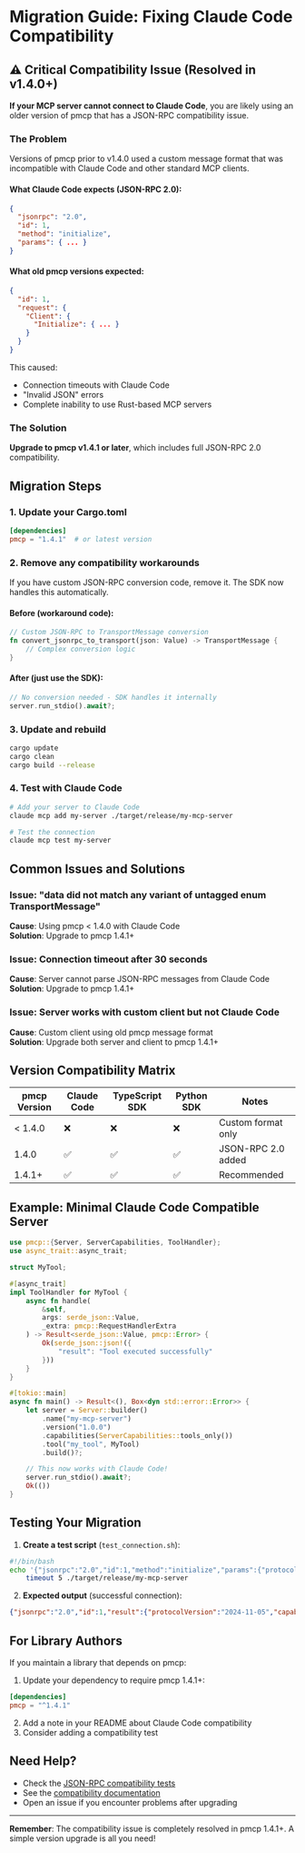 # Migration Guide: Fixing Claude Code Compatibility

## ⚠️ Critical Compatibility Issue (Resolved in v1.4.0+)

**If your MCP server cannot connect to Claude Code**, you are likely using an older version of pmcp that has a JSON-RPC compatibility issue.

### The Problem

Versions of pmcp prior to v1.4.0 used a custom message format that was incompatible with Claude Code and other standard MCP clients.

#### What Claude Code expects (JSON-RPC 2.0):
```json
{
  "jsonrpc": "2.0",
  "id": 1,
  "method": "initialize",
  "params": { ... }
}
```

#### What old pmcp versions expected:
```json
{
  "id": 1,
  "request": {
    "Client": {
      "Initialize": { ... }
    }
  }
}
```

This caused:
- Connection timeouts with Claude Code
- "Invalid JSON" errors
- Complete inability to use Rust-based MCP servers

### The Solution

**Upgrade to pmcp v1.4.1 or later**, which includes full JSON-RPC 2.0 compatibility.

## Migration Steps

### 1. Update your Cargo.toml

```toml
[dependencies]
pmcp = "1.4.1"  # or latest version
```

### 2. Remove any compatibility workarounds

If you have custom JSON-RPC conversion code, remove it. The SDK now handles this automatically.

#### Before (workaround code):
```rust
// Custom JSON-RPC to TransportMessage conversion
fn convert_jsonrpc_to_transport(json: Value) -> TransportMessage {
    // Complex conversion logic
}
```

#### After (just use the SDK):
```rust
// No conversion needed - SDK handles it internally
server.run_stdio().await?;
```

### 3. Update and rebuild

```bash
cargo update
cargo clean
cargo build --release
```

### 4. Test with Claude Code

```bash
# Add your server to Claude Code
claude mcp add my-server ./target/release/my-mcp-server

# Test the connection
claude mcp test my-server
```

## Common Issues and Solutions

### Issue: "data did not match any variant of untagged enum TransportMessage"

**Cause**: Using pmcp < 1.4.0 with Claude Code  
**Solution**: Upgrade to pmcp 1.4.1+

### Issue: Connection timeout after 30 seconds

**Cause**: Server cannot parse JSON-RPC messages from Claude Code  
**Solution**: Upgrade to pmcp 1.4.1+

### Issue: Server works with custom client but not Claude Code

**Cause**: Custom client using old pmcp message format  
**Solution**: Upgrade both server and client to pmcp 1.4.1+

## Version Compatibility Matrix

| pmcp Version | Claude Code | TypeScript SDK | Python SDK | Notes |
|-------------|-------------|----------------|------------|-------|
| < 1.4.0     | ❌          | ❌             | ❌         | Custom format only |
| 1.4.0       | ✅          | ✅             | ✅         | JSON-RPC 2.0 added |
| 1.4.1+      | ✅          | ✅             | ✅         | Recommended |

## Example: Minimal Claude Code Compatible Server

```rust
use pmcp::{Server, ServerCapabilities, ToolHandler};
use async_trait::async_trait;

struct MyTool;

#[async_trait]
impl ToolHandler for MyTool {
    async fn handle(
        &self, 
        args: serde_json::Value, 
        _extra: pmcp::RequestHandlerExtra
    ) -> Result<serde_json::Value, pmcp::Error> {
        Ok(serde_json::json!({
            "result": "Tool executed successfully"
        }))
    }
}

#[tokio::main]
async fn main() -> Result<(), Box<dyn std::error::Error>> {
    let server = Server::builder()
        .name("my-mcp-server")
        .version("1.0.0")
        .capabilities(ServerCapabilities::tools_only())
        .tool("my_tool", MyTool)
        .build()?;

    // This now works with Claude Code!
    server.run_stdio().await?;
    Ok(())
}
```

## Testing Your Migration

1. **Create a test script** (`test_connection.sh`):
```bash
#!/bin/bash
echo '{"jsonrpc":"2.0","id":1,"method":"initialize","params":{"protocolVersion":"2024-11-05","capabilities":{},"clientInfo":{"name":"test","version":"1.0"}}}' | \
    timeout 5 ./target/release/my-mcp-server
```

2. **Expected output** (successful connection):
```json
{"jsonrpc":"2.0","id":1,"result":{"protocolVersion":"2024-11-05","capabilities":{...},"serverInfo":{...}}}
```

## For Library Authors

If you maintain a library that depends on pmcp:

1. Update your dependency to require pmcp 1.4.1+:
```toml
[dependencies]
pmcp = "^1.4.1"
```

2. Add a note in your README about Claude Code compatibility
3. Consider adding a compatibility test

## Need Help?

- Check the [JSON-RPC compatibility tests](tests/json_rpc_compatibility.rs)
- See the [compatibility documentation](docs/JSON_RPC_COMPATIBILITY.md)
- Open an issue if you encounter problems after upgrading

---

**Remember**: The compatibility issue is completely resolved in pmcp 1.4.1+. A simple version upgrade is all you need!